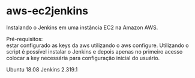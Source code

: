 # aws-ec2jenkins
Instalando o Jenkins em uma instância EC2 na Amazon AWS.

Pré-requisitos:  
estar configurado as keys da aws utilizando o aws configure.
Utilizando o script é possível instalar o Jenkins e depois apenas no primeiro acesso colocar a key necessária para configuração inicial do usuário.

Ubuntu 18.08
Jenkins 2.319.1
